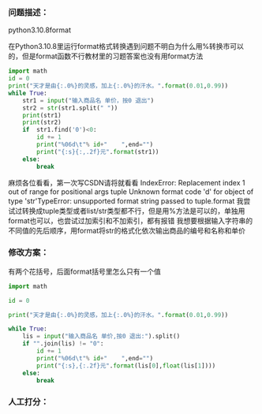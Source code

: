 ### 问题描述：
<p>python3.10.8format</p>
在Python3.10.8里运行format格式转换遇到问题不明白为什么用%转换市可以的，但是format函数不行教材里的习题答案也没有用format方法

```python
import math
id = 0
print("天才是由{:.0%}的灵感，加上{:.0%}的汗水。".format(0.01,0.99))
while True:
    str1 = input("输入商品名 单价，按0 退出")
    str2 = str(str1.split(" "))
    print(str1)
    print(str2)
    if  str1.find('0')<0:
        id += 1
        print("%06d\t"% id+"    ",end="")
        print("{:s}{:,.2f}元".format(str1))
    else:
        break


```
麻烦各位看看，第一次写CSDN请将就看看
IndexError: Replacement index 1 out of range for positional args tuple
Unknown format code 'd' for object of type 'str'TypeError: unsupported format string passed to tuple.format
我尝试过转换成tuple类型或者list/str类型都不行，但是用%方法是可以的，单独用format也可以，也尝试过加索引和不加索引，都有报错
我想要根据输入字符串的不同值的先后顺序，用format将str的格式化依次输出商品的编号和名称和单价 
### 修改方案：
有两个花括号，后面format括号里怎么只有一个值

```python
import math

id = 0

print("天才是由{:.0%}的灵感，加上{:.0%}的汗水。".format(0.01,0.99))

while True:
    lis = input("输入商品名 单价,按0 退出:").split()
    if "".join(lis) != "0":
        id += 1
        print("%06d\t"% id+"    ",end="")
        print("{:s},{:.2f}元".format(lis[0],float(lis[1])))
    else:
        break

```

### 人工打分：
